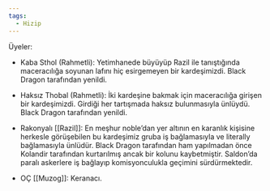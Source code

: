 ```yaml
---  
tags:  
  - Hizip  
---  
```

Üyeler:  
  
- Kaba Sthol (Rahmetli): Yetimhanede büyüyüp Razil ile tanıştığında maceracılığa soyunan lafını hiç esirgemeyen bir kardeşimizdi. Black Dragon tarafından yenildi.  
  
- Haksız Thobal (Rahmetli): İki kardeşine bakmak için maceracılığa girişen bir kardeşimizdi. Girdiği her tartışmada haksız bulunmasıyla ünlüydü. Black Dragon tarafından yenildi.  
  
- Rakonyalı [[Razil]]: En meşhur noble’dan yer altının en karanlık kişisine herkesle görüşebilen bu kardeşimiz gruba iş bağlamasıyla ve literally bağlamasıyla ünlüdür. Black Dragon tarafından ham yapılmadan önce Kolandir tarafından kurtarılmış ancak bir kolunu kaybetmiştir. Saldon’da paralı askerlere iş bağlayıp komisyonculukla geçimini sürdürmektedir.  
  
- OÇ [[Muzog]]: Keranacı.